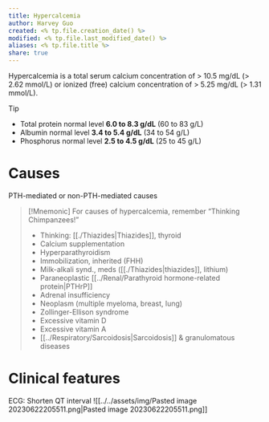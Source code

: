 ```yaml
---
title: Hypercalcemia
author: Harvey Guo
created: <% tp.file.creation_date() %>
modified: <% tp.file.last_modified_date() %>
aliases: <% tp.file.title %>
share: true
---
```



Hypercalcemia is a total serum calcium concentration of > 10.5 mg/dL (> 2.62 mmol/L) or ionized (free) calcium concentration of > 5.25 mg/dL (> 1.31 mmol/L).
>[!tip] 
>- Total protein normal level **6.0 to 8.3 g/dL** (60 to 83 g/L)
>- Albumin normal level **3.4 to 5.4 g/dL** (34 to 54 g/L)
>- Phosphorus normal level **2.5 to 4.5 g/dL** (25 to 45 g/L)
# Causes
PTH-mediated or non-PTH-mediated causes
>[!Mnemonic]
>For causes of hypercalcemia, remember “Thinking Chimpanzees!”
>- Thinking: [[./Thiazides|Thiazides]], thyroid
>- Calcium supplementation
>- Hyperparathyroidism
>- Immobilization, inherited (FHH)
>- Milk-alkali synd., meds ([[./Thiazides|thiazides]], lithium)
>- Paraneoplastic [[../Renal/Parathyroid hormone-related protein|PTHrP]]
>- Adrenal insufficiency
>- Neoplasm (multiple myeloma, breast, lung)
>- Zollinger-Ellison syndrome
>- Excessive vitamin D
>- Excessive vitamin A
>- [[../Respiratory/Sarcoidosis|Sarcoidosis]] & granulomatous diseases
# Clinical features
ECG: Shorten QT interval
![[../../assets/img/Pasted image 20230622205511.png|Pasted image 20230622205511.png]]